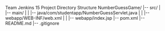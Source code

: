 Team Jenkins 15 Project Directory Structure
NumberGuessGame/
|-- src/
| |-- main/
| | |-- java/com/studentapp/NumberGuessServlet.java
| | |-- webapp/WEB-INF/web.xml
| | |-- webapp/index.jsp
|-- pom.xml
|-- README.md
|-- .gitignore
